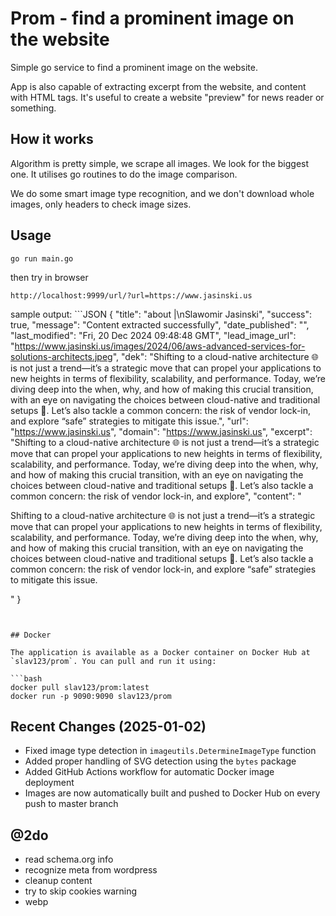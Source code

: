 # Prom - find a prominent image on the website

Simple go service to find a prominent image on the website. 

App is also capable of extracting excerpt from the website, and content with HTML tags.
It's useful to create a website "preview" for news reader or something.
## How it works

Algorithm is pretty simple, we scrape all images. We look for the biggest one. It utilises go routines to do the image comparison.

We do some smart image type recognition, and we don't download whole images, only headers to check image sizes. 

## Usage

    go run main.go
    
then try in browser

    http://localhost:9999/url/?url=https://www.jasinski.us
    
    
sample output:
	```JSON
{
    "title": "about |\nSlawomir Jasinski",
    "success": true,
    "message": "Content extracted successfully",
    "date_published": "",
    "last_modified": "Fri, 20 Dec 2024 09:48:48 GMT",
    "lead_image_url": "https://www.jasinski.us/images/2024/06/aws-advanced-services-for-solutions-architects.jpeg",
    "dek": "Shifting to a cloud-native architecture 🌐 is not just a trend—it’s a strategic move that can propel your applications to new heights in terms of flexibility, scalability, and performance. Today, we’re diving deep into the when, why, and how of making this crucial transition, with an eye on navigating the choices between cloud-native and traditional setups 🚀. Let’s also tackle a common concern: the risk of vendor lock-in, and explore “safe” strategies to mitigate this issue.",
    "url": "https://www.jasinski.us",
    "domain": "https://www.jasinski.us",
    "excerpt": "Shifting to a cloud-native architecture 🌐 is not just a trend—it’s a strategic move that can propel your applications to new heights in terms of flexibility, scalability, and performance. Today, we’re diving deep into the when, why, and how of making this crucial transition, with an eye on navigating the choices between cloud-native and traditional setups 🚀. Let’s also tackle a common concern: the risk of vendor lock-in, and explore",
    "content": "<p>Shifting to a cloud-native architecture 🌐 is not just a trend—it’s a strategic move that can propel your applications to new heights in terms of flexibility, scalability, and performance. Today, we’re diving deep into the when, why, and how of making this crucial transition, with an eye on navigating the choices between cloud-native and traditional setups 🚀. Let’s also tackle a common concern: the risk of vendor lock-in, and explore “safe” strategies to mitigate this issue.</p>"
}
```

  
## Docker

The application is available as a Docker container on Docker Hub at `slav123/prom`. You can pull and run it using:

```bash
docker pull slav123/prom:latest
docker run -p 9090:9090 slav123/prom
```

## Recent Changes (2025-01-02)

* Fixed image type detection in `imageutils.DetermineImageType` function
* Added proper handling of SVG detection using the `bytes` package
* Added GitHub Actions workflow for automatic Docker image deployment
* Images are now automatically built and pushed to Docker Hub on every push to master branch

## @2do

* read schema.org info
* recognize meta from wordpress
* cleanup content
* try to skip cookies warning
* webp


